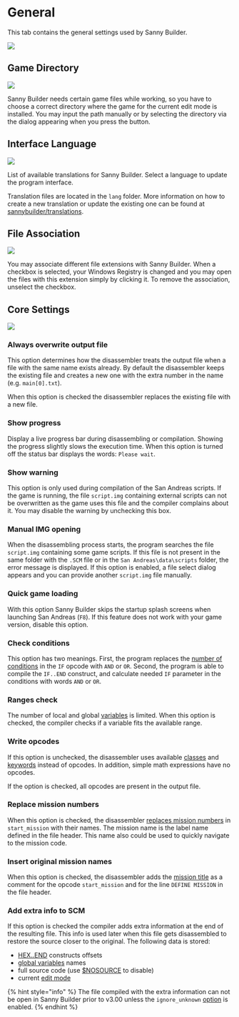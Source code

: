 # General

This tab contains the general settings used by Sanny Builder.

![](../.gitbook/assets/options-en.PNG)



## Game Directory

![](../.gitbook/assets/main_dir.png)

Sanny Builder needs certain game files while working, so you have to choose a correct directory where the game for the current edit mode is installed. You may input the path manually or by selecting the directory via the dialog appearing when you press the button.

## Interface Language

![](../.gitbook/assets/lang-en.png)

List of available translations for Sanny Builder. Select a language to update the program interface. 

Translation files are located in the `lang` folder. More information on how to create a new translation or update the existing one can be found at [sannybuilder/translations](https://github.com/sannybuilder/translations).

## File Association

![](../.gitbook/assets/main_ass.png)

You may associate different file extensions with Sanny Builder. When a checkbox is selected, your Windows Registry is changed and you may open the files with this extension simply by clicking it. To remove the association, unselect the checkbox.

## Core Settings

![](../.gitbook/assets/main_opt.png)

### Always overwrite output file

This option determines how the disassembler treats the output file when a file with the same name exists already. By default the disassembler keeps the existing file and creates a new one with the extra number in the name \(e.g. `main[0].txt`\). 

When this option is checked the disassembler replaces the existing file with a new file.

### Show progress

Display a live progress bar during disassembling or compilation. Showing the progress slightly slows the execution time. When this option is turned off the status bar displays the words: `Please wait`. 

### Show warning

This option is only used during compilation of the San Andreas scripts. If the game is running, the file `script.img` containing external scripts can not be overwritten as the game uses this file and the compiler complains about it. You may disable the warning by unchecking this box.

### Manual IMG opening

When the disassembling process starts, the program searches the file `script.img` containing some game scripts. If this file is not present in the same folder with the `.SCM` file or in the `San Andreas\data\scripts` folder, the error message is displayed. If this option is enabled, a file select dialog appears and you can provide another `script.img` file manually.

### Quick game loading

With this option Sanny Builder skips the startup splash screens when launching San Andreas \(`F8`\). If this feature does not work with your game version, disable this option.

### Check conditions

This option has two meanings. First, the program replaces the [number of conditions](../coding/conditions.md#syntax) in the `IF` opcode with `AND` or `OR`. Second, the program is able to compile the `IF..END` construct, and calculate needed `IF` parameter in the conditions with words `AND` or `OR`.

### Ranges check

The number of local and global [variables](../coding/variables.md) is limited. When this option is checked, the compiler checks if a variable fits the available range.

### Write opcodes

If this option is unchecked, the disassembler uses available [classes](../coding/classes.md) and [keywords](../coding/keywords.md) instead of opcodes. In addition, simple math expressions have no opcodes. 

If the option is checked, all opcodes are present in the output file.

### Replace mission numbers

When this option is checked, the disassembler [replaces mission numbers](../features.md#replacing-mission-numbers-with-their-names) in `start_mission` with their names. The mission name is the label name defined in the file header. This name also could be used to quickly navigate to the mission code.

### Insert original mission names

When this option is checked, the disassembler adds the [mission title](../features.md#custom-mission-titles) as a comment for the opcode `start_mission` and for the line `DEFINE MISSION` in the file header.

### Add extra info to SCM

If this option is checked the compiler adds extra information at the end of the resulting file. This info is used later when this file gets disassembled to restore the source closer to the original. The following data is stored: 

* [HEX..END](../coding/hex..end.md) constructs offsets
* [global variables](../coding/variables.md#global-variables) names
* full source code \(use [$NOSOURCE](../coding/directives.md#usdnosource) to disable\)
* current [edit mode](../edit-modes/)

{% hint style="info" %}
The file compiled with the extra information can not be open in Sanny Builder prior to v3.00 unless the `ignore_unknown` [option](../console.md#ignore_unknown) is enabled.
{% endhint %}

